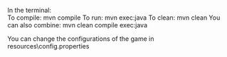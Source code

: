 In the terminal:  
To compile: mvn compile
To run: mvn exec:java
To clean: mvn clean
You can also combine: mvn clean compile exec:java


You can change the configurations of the game in resources\config.properties
